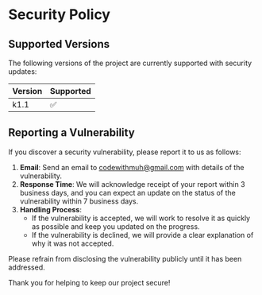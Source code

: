 # Security Policy

## Supported Versions

The following versions of the project are currently supported with security updates:

| Version | Supported          |
| ------- | ------------------ |
| k1.1   | :white_check_mark: |

## Reporting a Vulnerability

If you discover a security vulnerability, please report it to us as follows:

1. **Email**: Send an email to [codewithmuh@gmail.com](mailto:codewithmuh@gmail.com) with details of the vulnerability.
2. **Response Time**: We will acknowledge receipt of your report within 3 business days, and you can expect an update on the status of the vulnerability within 7 business days.
3. **Handling Process**:
   - If the vulnerability is accepted, we will work to resolve it as quickly as possible and keep you updated on the progress.
   - If the vulnerability is declined, we will provide a clear explanation of why it was not accepted.

Please refrain from disclosing the vulnerability publicly until it has been addressed.

Thank you for helping to keep our project secure!
